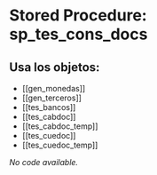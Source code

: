 # Stored Procedure: sp_tes_cons_docs

## Usa los objetos:
- [[gen_monedas]]
- [[gen_terceros]]
- [[tes_bancos]]
- [[tes_cabdoc]]
- [[tes_cabdoc_temp]]
- [[tes_cuedoc]]
- [[tes_cuedoc_temp]]

*No code available.*
